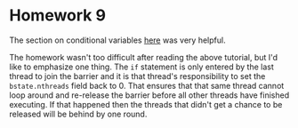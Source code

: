 # Homework 9

The section on conditional variables [here](https://computing.llnl.gov/tutorials/pthreads/#ConditionVariables) was very helpful.

The homework wasn't too difficult after reading the above tutorial, but I'd like to emphasize one thing. The `if` statement is only entered by the last thread to join the barrier and it is that thread's responsibility to set the `bstate.nthreads` field back to 0. That ensures that that same thread cannot loop around and re-release the barrier before all other threads have finished executing. If that happened then the threads that didn't get a chance to be released will be behind by one round.
